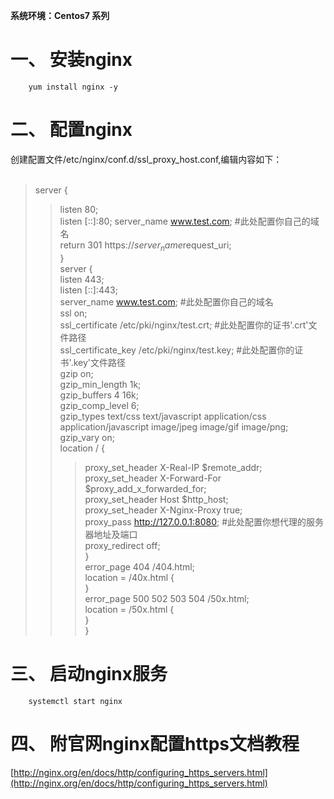 **系统环境：Centos7 系列**

# 一、	安装nginx
		yum install nginx -y

# 二、	配置nginx
创建配置文件/etc/nginx/conf.d/ssl_proxy_host.conf,编辑内容如下：<br>
<br>
>server {<br>
>>listen       80;<br>
>>listen       [::]:80;
>>server_name  www.test.com;                      #此处配置你自己的域名<br>
>>return 301 https://$server_name$request_uri;<br>
>}<br>
>server {<br>
>>listen       443;<br>
>>listen       [::]:443;<br>
>>server_name  www.test.com;                      #此处配置你自己的域名<br>
>>ssl on;<br>
>>ssl_certificate /etc/pki/nginx/test.crt;        #此处配置你的证书'.crt'文件路径<br>
>>ssl_certificate_key /etc/pki/nginx/test.key;    #此处配置你的证书'.key'文件路径<br>
>>gzip on;<br>
>>gzip_min_length 1k;<br>
>>gzip_buffers 4 16k;<br>
>>gzip_comp_level 6;<br>
>>gzip_types text/css text/javascript application/css application/javascript image/jpeg image/gif image/png;<br>
>>gzip_vary on;<br>
>>location / {<br>
>>>proxy_set_header X-Real-IP $remote_addr;<br>
>>>proxy_set_header X-Forward-For $proxy_add_x_forwarded_for;<br>
>>>proxy_set_header Host $http_host;<br>
>>>proxy_set_header X-Nginx-Proxy true;<br>
>>>proxy_pass http://127.0.0.1:8080;           #此处配置你想代理的服务器地址及端口<br> 
>>>proxy_redirect off;<br>
>>}<br>
>>error_page 404 /404.html;<br>
>>location = /40x.html {<br>
>>}<br>
>>error_page 500 502 503 504 /50x.html;<br>
>>location = /50x.html {<br>
>>}<br>
>}<br>
# 三、	启动nginx服务
		systemctl start nginx

# 四、   附官网nginx配置https文档教程
[http://nginx.org/en/docs/http/configuring_https_servers.html](http://nginx.org/en/docs/http/configuring_https_servers.html)




